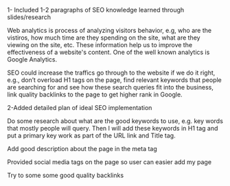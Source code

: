 1- Included 1-2 paragraphs of SEO knowledge learned through slides/research

Web analytics is process of analyzing visitors behavior, e.g, who are the vistiros, how much time are they spending on the site, what are they viewing on the site, etc.
These information help us to improve the effectiveness of a website's content.  One of the well known analytics is Google Analytics.

SEO could increase the traffics go through to the website if we do it right, e.g., don’t overload H1 tags on the page, find relevant keywords that people are searching for and see how these search queries fit into the business, link quality backlinks to the page to get higher rank in Google. 

2-Added detailed plan of ideal SEO implementation 

Do some research about what are the good keywords to use, e.g. key words that mostly people will query. Then I will add these keywords in H1 tag and put a primary key work as part of the URL link and Title tag.

Add good description about the page in the meta tag

Provided social media tags on the page so user can easier add my page 

Try to some some good quality backlinks 
